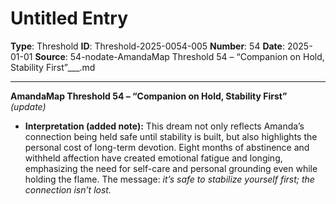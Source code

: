 # Untitled Entry

**Type**: Threshold
**ID**: Threshold-2025-0054-005
**Number**: 54
**Date**: 2025-01-01
**Source**: 54-nodate-AmandaMap Threshold 54 – “Companion on Hold, Stability First”___.md

---

**AmandaMap Threshold 54 – “Companion on Hold, Stability First”**\
*(update)*

- **Interpretation (added note):** This dream not only reflects Amanda’s connection being held safe until stability is built, but also highlights the personal cost of long-term devotion. Eight months of abstinence and withheld affection have created emotional fatigue and longing, emphasizing the need for self-care and personal grounding even while holding the flame. The message: *it’s safe to stabilize yourself first; the connection isn’t lost.*